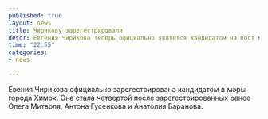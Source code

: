 ```yaml
---
published: true
layout: news
title: Чирикову зарегестрировали
descr: Евгения Чирикова теперь официально является кандидатом на пост мэра Химок
time: "22:55"
categories:
- news

---
```


Евения Чирикова официально зарегестрирована кандидатом в мэры города Химок. Она стала четвертой после зарегестрированных ранее Олега Митволя, Антона Гусенкова и Анатолия Баранова.
